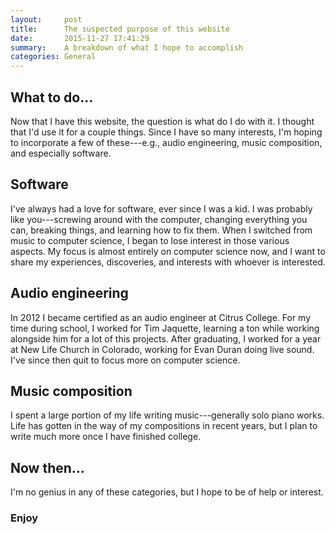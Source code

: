 ```yaml
---
layout:     post
title:      The suspected purpose of this website
date:       2015-11-27 17:41:29
summary:    A breakdown of what I hope to accomplish
categories: General
---
```


## What to do...
Now that I have this website, the question is what do I do with it. I thought that I'd use it for a couple things. Since I have so many interests, I'm hoping to incorporate a few of these---e.g., audio engineering, music composition, and especially software. 

## Software
I've always had a love for software, ever since I was a kid. I was probably like you---screwing around with the computer, changing everything you can, breaking things, and learning how to fix them. When I switched from music to computer science, I began to lose interest in those various aspects. My focus is almost entirely on computer science now, and I want to share my experiences, discoveries, and interests with whoever is interested.

## Audio engineering
In 2012 I became certified as an audio engineer at Citrus College. For my time during school, I worked for Tim Jaquette, learning a ton while working alongside him for a lot of this projects. After graduating, I worked for a year at New Life Church in Colorado, working for Evan Duran doing live sound. I've since then quit to focus more on computer science.

## Music composition
I spent a large portion of my life writing music---generally solo piano works. Life has gotten in the way of my compositions in recent years, but I plan to write much more once I have finished college.

## Now then...
I'm no genius in any of these categories, but I hope to be of help or interest.

### Enjoy


